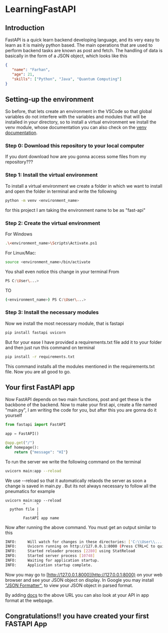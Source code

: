 # LearningFastAPI 

## Introduction
FastAPI is a quick learn backend developing language, and its very easy to learn as it is mainly python based. The main operations that are used to perform backend tasks are known as post and fetch.
The handling of data is basically in the form of a JSON object, which looks like this

 ```json
{ 
    "name": "Farhan",
    "age": 21,
    "skills": ["Python", "Java", "Quantum Computing"] 
}
 ```

 ## Setting-up the environment
 So before, that lets create an environment in the VSCode so that global variables do not interfere with the variables and modules that will be installed in your directory, so to install a virtual environment we install the venv module, whose documentation you can also check on the [venv documentation](https://docs.python.org/3/library/venv.html).

 ### Step 0: Download this repository to your local computer
 If you dont download how are you gonna access some files from my repository???


### Step 1: Install the virtual environment

 To install a virtual environment we create a folder in which we want to install and open the folder in terminal and write the following 


 ```bash
python -m venv <environment_name>
```


for this project I am taking the environment name to be as "fast-api"


### Step 2: Create the virtual environment

For Windows


```bash
.\<environment_name>\Scripts\Activate.ps1
```


For Linux/Mac:


```bash
source <environment_name>/bin/activate
```

You shall even notice this change in your terminal
From 


```bash
PS C:\User\...>
```


TO 


```bash
(<environment_name>) PS C:\User\...>
```


### Step 3: Install the necessary modules

Now we install the most necessary module, that is fastapi


```bash
pip install fastapi uvicorn
```


But for your ease I have provided a requirements.txt file add it to your folder and then just run this command on terminal


```bash
pip install -r requirements.txt
```


This command installs all the modules mentioned in the requirements.txt file.
Now you are all good to go.

## Your first FastAPI app 
Now FastAPI depends on two main functions, post and get these is the backbone of the backend. Now to make your first api, create a file named "main.py", I am writing the code for you, but after this you are gonna do it yourself


```python
from fastapi import FastAPI

app = FastAPI()

@app.get("/")
def homepage():
    return {"message": "HI"}

```


To run the server we write the following command on the terminal


```bash
uvicorn main:app --reload
```


We use --reload so that it automatically relaods the server as soon a change is saved in 
main.py . But its not always necessary to follow all the pneumatics for example 


```text
uvicorn main:app --reload
        ^     ^
  python file |
              |
        FastAPI app name
```

Now after running the above command. You must get an output similar to this

```bash
INFO:     Will watch for changes in these directories: ['C:\\User\\...']
INFO:     Uvicorn running on http://127.0.0.1:8000 (Press CTRL+C to quit)
INFO:     Started reloader process [2280] using StatReload
INFO:     Started server process [10748]
INFO:     Waiting for application startup.
INFO:     Application startup complete.
```

Now you may go to [http://127.0.0.1.8000](http://127.0.0.1:8000) on your web browser and see your JSON object on display. In Google you may install ["JSON Formatter"](https://chromewebstore.google.com/detail/json-formatter/bcjindcccaagfpapjjmafapmmgkkhgoa?utm_source=ext_app_menu), to view your JSON object in parsed format.

By adding [docs](http://127.0.0.1:8000/docs) to the above URL you can also look at your API in app format at the webpage.

## Congratulations!! you have created your first FASTAPI App